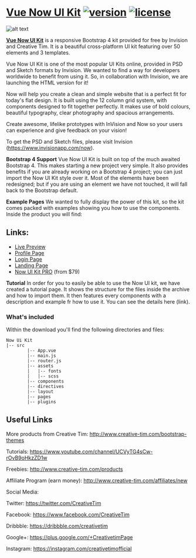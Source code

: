 # [Vue Now UI Kit](http://demos.creative-tim.com/vue-now-ui-kit) [![version][version-badge]][CHANGELOG] [![license][license-badge]][LICENSE]

![alt text](https://s3.amazonaws.com/creativetim_bucket/products/56/original/opt_nuk_thumbnail.jpg?1466002372 "Now UI Kit")


**[Vue Now UI Kit](http://demos.creative-tim.com/vue-now-ui-kit)** is a responsive Bootstrap 4 kit provided for free by Invision and Creative Tim. It is a beautiful cross-platform UI kit featuring over 50 elements and 3 templates.

Vue Now UI Kit is one of the most popular UI Kits online, provided in PSD and Sketch formats by Invision. We wanted to find a way for developers worldwide to benefit from using it. So, in collaboration with Invision, we are launching the HTML version for it!

Now will help you create a clean and simple website that is a perfect fit for today's flat design. It is built using the 12 column grid system, with components designed to fit together perfectly. It makes use of bold colours, beautiful typography, clear photography and spacious arrangements.

Create awesome, lifelike prototypes with InVision and Now so your users can experience and give feedback on your vision!

To get the PSD and Sketch files, please visit Invision (https://www.invisionapp.com/now).


**Bootstrap 4 Support**
Vue Now UI Kit is built on top of the much awaited Bootstrap 4. This makes starting a new project very simple. It also provides benefits if you are already working on a Bootstrap 4 project; you can just import the Now UI Kit style over it. Most of the elements have been redesigned; but if you are using an element we have not touched, it will fall back to the Bootstrap default.

**Example Pages**
We wanted to fully display the power of this kit, so the kit comes packed with examples showing you how to use the components. Inside the product you will find:

## Links:

+ [Live Preview](http://demos.creative-tim.com/vue-now-ui-kit)
+ [Profile Page](http://demos.creative-tim.com/vue-now-ui-kit/#/profile)
+ [Login Page](http://demos.creative-tim.com/vue-now-ui-kit/#/login)
+ [Landing Page](http://demos.creative-tim.com/vue-now-ui-kit/#/landing)
+ [Now UI Kit PRO](http://demos.creative-tim.com/vue-now-ui-kit-pro/) (from $79)

**Tutorial**
In order for you to easily be able to use the Now UI kit, we have created a tutorial page. It shows the structure for the files inside the archive and how to import them. It then features every components with a description and example fr how to use it. You can see the details here (link).


### What's included

Within the download you'll find the following directories and files:

```
Now Ui Kit
|-- src
        |-- App.vue
        |-- main.js
        |-- router.js
        |-- assets
        |   |-- fonts
        |   |-- scss
        |-- components
        |-- directives
        |-- layout
        |-- pages
        |-- plugins
```

## Useful Links

More products from Creative Tim: <http://www.creative-tim.com/bootstrap-themes>

Tutorials: <https://www.youtube.com/channel/UCVyTG4sCw-rOvB9oHkzZD1w>

Freebies: <http://www.creative-tim.com/products>

Affiliate Program (earn money): <http://www.creative-tim.com/affiliates/new>

Social Media:

Twitter: <https://twitter.com/CreativeTim>

Facebook: <https://www.facebook.com/CreativeTim>

Dribbble: <https://dribbble.com/creativetim>

Google+: <https://plus.google.com/+CreativetimPage>

Instagram: <https://instagram.com/creativetimofficial>

[CHANGELOG]: ./CHANGELOG.md
[LICENSE]: ./LICENSE
[version-badge]: https://img.shields.io/badge/version-1.0.0-blue.svg
[license-badge]: https://img.shields.io/badge/license-MIT-blue.svg

